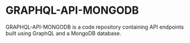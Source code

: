# GRAPHQL-API-MONGODB
GRAPHQL-API-MONGODB is a code repository containing API endpoints built using GraphQL and a MongoDB database.
